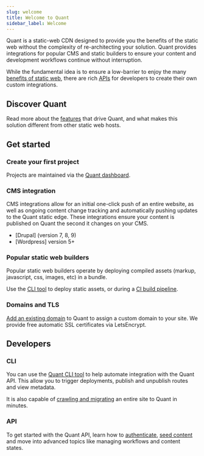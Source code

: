 ```yaml
---
slug: welcome
title: Welcome to Quant
sidebar_label: Welcome
---
```


Quant is a static-web CDN designed to provide you the benefits of the static web without the complexity of re-architecting your solution. Quant provides integrations for popular CMS and static builders to ensure your content and development workflows continue without interruption.

While the fundamental idea is to ensure a low-barrier to enjoy the many [benefits of static web](https://www.quantcdn.io/benefits), there are rich [APIs](/docs/api/get-started) for developers to create their own custom integrations.

## Discover Quant

Read more about the [features](https://www.quantcdn.io/features) that drive Quant, and what makes this solution different from other static web hosts.


## Get started

### Create your first project

Projects are maintained via the [Quant dashboard](/docs/dashboard/get-started).

### CMS integration

CMS integrations allow for an initial one-click push of an entire website, as well as ongoing content change tracking and automatically pushing updates to the Quant static edge. These integrations ensure your content is published on Quant the second it changes on your CMS.

* [Drupal] (version 7, 8, 9)
* [Wordpress] version 5+

### Popular static web builders

Popular static web builders operate by deploying compiled assets (markup, javascript, css, images, etc) in a bundle.

Use the [CLI tool](/docs/cli/get-started) to deploy static assets, or during a [CI build pipeline](/docs/cli/continuous-integration).

### Domains and TLS
[Add an existing domain](/docs/dashboard/domains) to Quant to assign a custom domain to your site. We provide free automatic SSL certificates via LetsEncrypt.


## Developers
### CLI
You can use the [Quant CLI tool](/docs/cli/get-started) to help automate integration with the Quant API. This allow you to trigger deployments, publish and unpublish routes and view metadata.

It is also capable of [crawling and migrating](/docs/cli/crawler) an entire site to Quant in minutes.

### API
To get started with the Quant API, learn how to [authenticate](/docs/api/get-started#make-a-request), [seed content](/docs/api/get-started#sending-content-to-the-api) and move into advanced topics like managing workflows and content states.
